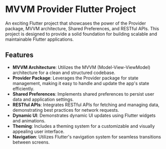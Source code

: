 # MVVM Provider Flutter Project

An exciting Flutter project that showcases the power of the Provider package, MVVM architecture, Shared Preferences, and RESTful APIs. This project is designed to provide a solid foundation for building scalable and maintainable Flutter applications.

## Features

- **MVVM Architecture**: Utilizes the MVVM (Model-View-ViewModel) architecture for a clean and structured codebase.
- **Provider Package**: Leverages the Provider package for state management, making it easy to handle and update the app's state efficiently.
- **Shared Preferences**: Implements shared preferences to persist user data and application settings.
- **RESTful APIs**: Integrates RESTful APIs for fetching and managing data, demonstrating best practices for network requests.
- **Dynamic UI**: Demonstrates dynamic UI updates using Flutter widgets and animations.
- **Theming**: Includes a theming system for a customizable and visually appealing user interface.
- **Navigation**: Utilizes Flutter's navigation system for seamless transitions between screens.



